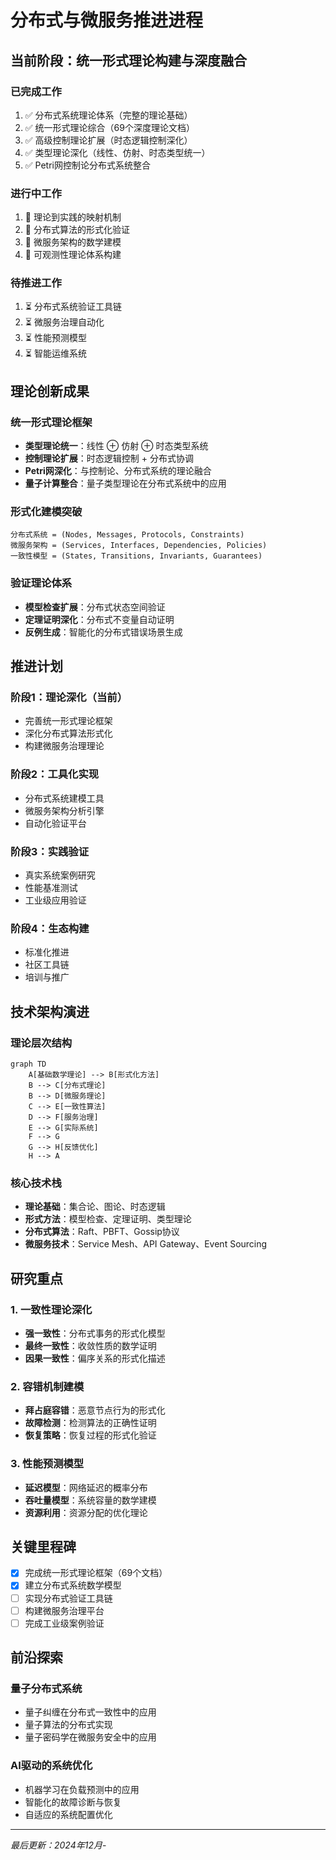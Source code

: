 # 分布式与微服务推进进程

## 当前阶段：统一形式理论构建与深度融合

### 已完成工作

1. ✅ 分布式系统理论体系（完整的理论基础）
2. ✅ 统一形式理论综合（69个深度理论文档）
3. ✅ 高级控制理论扩展（时态逻辑控制深化）
4. ✅ 类型理论深化（线性、仿射、时态类型统一）
5. ✅ Petri网控制论分布式系统整合

### 进行中工作

1. 🔄 理论到实践的映射机制
2. 🔄 分布式算法的形式化验证
3. 🔄 微服务架构的数学建模
4. 🔄 可观测性理论体系构建

### 待推进工作

1. ⏳ 分布式系统验证工具链
2. ⏳ 微服务治理自动化
3. ⏳ 性能预测模型
4. ⏳ 智能运维系统

## 理论创新成果

### 统一形式理论框架

- **类型理论统一**：线性 ⊕ 仿射 ⊕ 时态类型系统
- **控制理论扩展**：时态逻辑控制 + 分布式协调
- **Petri网深化**：与控制论、分布式系统的理论融合
- **量子计算整合**：量子类型理论在分布式系统中的应用

### 形式化建模突破

```text
分布式系统 = (Nodes, Messages, Protocols, Constraints)
微服务架构 = (Services, Interfaces, Dependencies, Policies)
一致性模型 = (States, Transitions, Invariants, Guarantees)
```

### 验证理论体系

- **模型检查扩展**：分布式状态空间验证
- **定理证明深化**：分布式不变量自动证明
- **反例生成**：智能化的分布式错误场景生成

## 推进计划

### 阶段1：理论深化（当前）

- 完善统一形式理论框架
- 深化分布式算法形式化
- 构建微服务治理理论

### 阶段2：工具化实现

- 分布式系统建模工具
- 微服务架构分析引擎
- 自动化验证平台

### 阶段3：实践验证

- 真实系统案例研究
- 性能基准测试
- 工业级应用验证

### 阶段4：生态构建

- 标准化推进
- 社区工具链
- 培训与推广

## 技术架构演进

### 理论层次结构

```mermaid
graph TD
    A[基础数学理论] --> B[形式化方法]
    B --> C[分布式理论]
    B --> D[微服务理论]
    C --> E[一致性算法]
    D --> F[服务治理]
    E --> G[实际系统]
    F --> G
    G --> H[反馈优化]
    H --> A
```

### 核心技术栈

- **理论基础**：集合论、图论、时态逻辑
- **形式方法**：模型检查、定理证明、类型理论
- **分布式算法**：Raft、PBFT、Gossip协议
- **微服务技术**：Service Mesh、API Gateway、Event Sourcing

## 研究重点

### 1. 一致性理论深化

- **强一致性**：分布式事务的形式化模型
- **最终一致性**：收敛性质的数学证明
- **因果一致性**：偏序关系的形式化描述

### 2. 容错机制建模

- **拜占庭容错**：恶意节点行为的形式化
- **故障检测**：检测算法的正确性证明
- **恢复策略**：恢复过程的形式化验证

### 3. 性能预测模型

- **延迟模型**：网络延迟的概率分布
- **吞吐量模型**：系统容量的数学建模
- **资源利用**：资源分配的优化理论

## 关键里程碑

- [x] 完成统一形式理论框架（69个文档）
- [x] 建立分布式系统数学模型
- [ ] 实现分布式验证工具链
- [ ] 构建微服务治理平台
- [ ] 完成工业级案例验证

## 前沿探索

### 量子分布式系统

- 量子纠缠在分布式一致性中的应用
- 量子算法的分布式实现
- 量子密码学在微服务安全中的应用

### AI驱动的系统优化

- 机器学习在负载预测中的应用
- 智能化的故障诊断与恢复
- 自适应的系统配置优化

---
*最后更新：2024年12月*-
